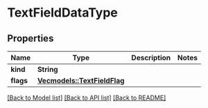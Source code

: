# TextFieldDataType

## Properties

Name | Type | Description | Notes
------------ | ------------- | ------------- | -------------
**kind** | **String** |  | 
**flags** | [**Vec<models::TextFieldFlag>**](TextFieldFlag.md) |  | 

[[Back to Model list]](../README.md#documentation-for-models) [[Back to API list]](../README.md#documentation-for-api-endpoints) [[Back to README]](../README.md)


